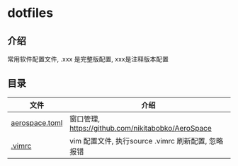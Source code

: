 # dotfiles
## 介绍
常用软件配置文件, .xxx 是完整版配置, xxx是注释版本配置

## 目录
|文件|介绍|
|---|---|
|[aerospace.toml](./aerospace.toml)|窗口管理, https://github.com/nikitabobko/AeroSpace|
|[.vimrc](./.vimrc)|vim 配置文件, 执行source .vimrc 刷新配置, 忽略报错|
